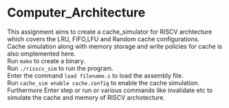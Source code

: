 # Computer_Architecture

This assignment aims to create a cache_simulator for RISCV archtecture which covers the LRU, FIFO,LFU and Random cache configurations.            
Cache simulation along with memory storage and write policies for cache is also omplemented here.         
Run `make` to create a binary.        
Run `./risscv_sim` to run the program.            
Enter the command `load filename.s` to load the assembly file.       
Run `cache_sim enable cache.config` to enable the cache simulation.         
Furthermore Enter step or run or various commands like invalidate etc to simulate the cache and memory of RISCV archotecture.
